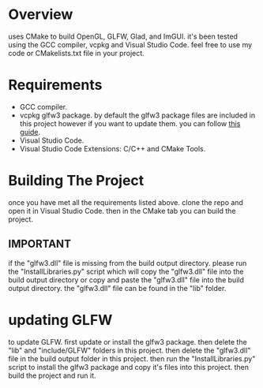 # Overview
uses CMake to build OpenGL, GLFW, Glad, and ImGUI. it's been tested using the GCC compiler, vcpkg and Visual Studio Code. feel free to use my code or CMakelists.txt file in your project.<br>

# Requirements
* GCC compiler.<br>
* vcpkg glfw3 package. by default the glfw3 package files are included in this project however if you want to update them. you can follow [this guide](https://github.com/DanishCraftYT/OpenGLCMake/edit/main/README.md#updating-glfw).<br>
* Visual Studio Code.<br>
* Visual Studio Code Extensions: C/C++ and CMake Tools.<br>

# Building The Project
once you have met all the requirements listed above. clone the repo and open it in Visual Studio Code. then in the CMake tab you can build the project.<br>

## IMPORTANT
if the "glfw3.dll" file is missing from the build output directory. please run the "InstallLibraries.py" script which will copy the "glfw3.dll" file into the build output directory or copy and paste the "glfw3.dll" file into the build output directory. the "glfw3.dll" file can be found in the "lib" folder.<br>

# updating GLFW
to update GLFW. first update or install the glfw3 package. then delete the "lib" and "include/GLFW" folders in this project. then delete the "glfw3.dll" file in the build output folder in this project. then run the "InstallLibraries.py" script to install the glfw3 package and copy it's files into this project. then build the project and run it.<br>
